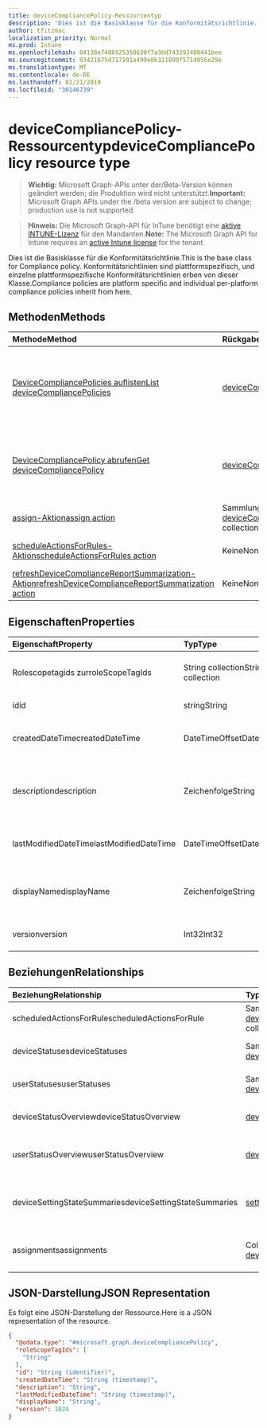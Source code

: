 ```yaml
---
title: deviceCompliancePolicy-Ressourcentyp
description: 'Dies ist die Basisklasse für die Konformitätsrichtlinie. Konformitätsrichtlinien sind plattformspezifisch, und einzelne plattformspezifische Konformitätsrichtlinien erben von dieser Klasse. '
author: tfitzmac
localization_priority: Normal
ms.prod: Intune
ms.openlocfilehash: 04138e7488925350630f7a36d743292408441bee
ms.sourcegitcommit: 03421b75d717101a499e0b311890f5714056e29e
ms.translationtype: MT
ms.contentlocale: de-DE
ms.lasthandoff: 02/21/2019
ms.locfileid: "30146739"
---
```

# <a name="devicecompliancepolicy-resource-type"></a><span data-ttu-id="1d8c6-104">deviceCompliancePolicy-Ressourcentyp</span><span class="sxs-lookup"><span data-stu-id="1d8c6-104">deviceCompliancePolicy resource type</span></span>

> <span data-ttu-id="1d8c6-105">**Wichtig:** Microsoft Graph-APIs unter der/Beta-Version können geändert werden; die Produktion wird nicht unterstützt.</span><span class="sxs-lookup"><span data-stu-id="1d8c6-105">**Important:** Microsoft Graph APIs under the /beta version are subject to change; production use is not supported.</span></span>

> <span data-ttu-id="1d8c6-106">**Hinweis:** Die Microsoft Graph-API für InTune benötigt eine [aktive INTUNE-Lizenz](https://go.microsoft.com/fwlink/?linkid=839381) für den Mandanten.</span><span class="sxs-lookup"><span data-stu-id="1d8c6-106">**Note:** The Microsoft Graph API for Intune requires an [active Intune license](https://go.microsoft.com/fwlink/?linkid=839381) for the tenant.</span></span>

<span data-ttu-id="1d8c6-107">Dies ist die Basisklasse für die Konformitätsrichtlinie.</span><span class="sxs-lookup"><span data-stu-id="1d8c6-107">This is the base class for Compliance policy.</span></span> <span data-ttu-id="1d8c6-108">Konformitätsrichtlinien sind plattformspezifisch, und einzelne plattformspezifische Konformitätsrichtlinien erben von dieser Klasse.</span><span class="sxs-lookup"><span data-stu-id="1d8c6-108">Compliance policies are platform specific and individual per-platform compliance policies inherit from here.</span></span> 

## <a name="methods"></a><span data-ttu-id="1d8c6-109">Methoden</span><span class="sxs-lookup"><span data-stu-id="1d8c6-109">Methods</span></span>
|<span data-ttu-id="1d8c6-110">Methode</span><span class="sxs-lookup"><span data-stu-id="1d8c6-110">Method</span></span>|<span data-ttu-id="1d8c6-111">Rückgabetyp</span><span class="sxs-lookup"><span data-stu-id="1d8c6-111">Return Type</span></span>|<span data-ttu-id="1d8c6-112">Beschreibung</span><span class="sxs-lookup"><span data-stu-id="1d8c6-112">Description</span></span>|
|:---|:---|:---|
|[<span data-ttu-id="1d8c6-113">DeviceCompliancePolicies auflisten</span><span class="sxs-lookup"><span data-stu-id="1d8c6-113">List deviceCompliancePolicies</span></span>](../api/intune-deviceconfig-devicecompliancepolicy-list.md)|<span data-ttu-id="1d8c6-114">[deviceCompliancePolicy](../resources/intune-deviceconfig-devicecompliancepolicy.md)-Sammlung</span><span class="sxs-lookup"><span data-stu-id="1d8c6-114">[deviceCompliancePolicy](../resources/intune-deviceconfig-devicecompliancepolicy.md) collection</span></span>|<span data-ttu-id="1d8c6-115">Auflisten von Eigenschaften und Beziehungen der [deviceCompliancePolicy](../resources/intune-deviceconfig-devicecompliancepolicy.md)-Objekte.</span><span class="sxs-lookup"><span data-stu-id="1d8c6-115">List properties and relationships of the [deviceCompliancePolicy](../resources/intune-deviceconfig-devicecompliancepolicy.md) objects.</span></span>|
|[<span data-ttu-id="1d8c6-116">DeviceCompliancePolicy abrufen</span><span class="sxs-lookup"><span data-stu-id="1d8c6-116">Get deviceCompliancePolicy</span></span>](../api/intune-deviceconfig-devicecompliancepolicy-get.md)|[<span data-ttu-id="1d8c6-117">deviceCompliancePolicy</span><span class="sxs-lookup"><span data-stu-id="1d8c6-117">deviceCompliancePolicy</span></span>](../resources/intune-deviceconfig-devicecompliancepolicy.md)|<span data-ttu-id="1d8c6-118">Lesen von Eigenschaften und Beziehungen des [deviceCompliancePolicy](../resources/intune-deviceconfig-devicecompliancepolicy.md)-Objekts.</span><span class="sxs-lookup"><span data-stu-id="1d8c6-118">Read properties and relationships of the [deviceCompliancePolicy](../resources/intune-deviceconfig-devicecompliancepolicy.md) object.</span></span>|
|[<span data-ttu-id="1d8c6-119">assign-Aktion</span><span class="sxs-lookup"><span data-stu-id="1d8c6-119">assign action</span></span>](../api/intune-deviceconfig-devicecompliancepolicy-assign.md)|<span data-ttu-id="1d8c6-120">Sammlung von Objekten des Typs [deviceCompliancePolicyAssignment](../resources/intune-deviceconfig-devicecompliancepolicyassignment.md)</span><span class="sxs-lookup"><span data-stu-id="1d8c6-120">[deviceCompliancePolicyAssignment](../resources/intune-deviceconfig-devicecompliancepolicyassignment.md) collection</span></span>|<span data-ttu-id="1d8c6-121">Noch nicht dokumentiert</span><span class="sxs-lookup"><span data-stu-id="1d8c6-121">Not yet documented</span></span>|
|[<span data-ttu-id="1d8c6-122">scheduleActionsForRules-Aktion</span><span class="sxs-lookup"><span data-stu-id="1d8c6-122">scheduleActionsForRules action</span></span>](../api/intune-deviceconfig-devicecompliancepolicy-scheduleactionsforrules.md)|<span data-ttu-id="1d8c6-123">Keine</span><span class="sxs-lookup"><span data-stu-id="1d8c6-123">None</span></span>|<span data-ttu-id="1d8c6-124">Noch nicht dokumentiert.</span><span class="sxs-lookup"><span data-stu-id="1d8c6-124">Not yet documented</span></span>|
|[<span data-ttu-id="1d8c6-125">refreshDeviceComplianceReportSummarization-Aktion</span><span class="sxs-lookup"><span data-stu-id="1d8c6-125">refreshDeviceComplianceReportSummarization action</span></span>](../api/intune-deviceconfig-devicecompliancepolicy-refreshdevicecompliancereportsummarization.md)|<span data-ttu-id="1d8c6-126">Keine</span><span class="sxs-lookup"><span data-stu-id="1d8c6-126">None</span></span>|<span data-ttu-id="1d8c6-127">Noch nicht dokumentiert.</span><span class="sxs-lookup"><span data-stu-id="1d8c6-127">Not yet documented</span></span>|

## <a name="properties"></a><span data-ttu-id="1d8c6-128">Eigenschaften</span><span class="sxs-lookup"><span data-stu-id="1d8c6-128">Properties</span></span>
|<span data-ttu-id="1d8c6-129">Eigenschaft</span><span class="sxs-lookup"><span data-stu-id="1d8c6-129">Property</span></span>|<span data-ttu-id="1d8c6-130">Typ</span><span class="sxs-lookup"><span data-stu-id="1d8c6-130">Type</span></span>|<span data-ttu-id="1d8c6-131">Beschreibung</span><span class="sxs-lookup"><span data-stu-id="1d8c6-131">Description</span></span>|
|:---|:---|:---|
|<span data-ttu-id="1d8c6-132">Rolescopetagids zur</span><span class="sxs-lookup"><span data-stu-id="1d8c6-132">roleScopeTagIds</span></span>|<span data-ttu-id="1d8c6-133">String collection</span><span class="sxs-lookup"><span data-stu-id="1d8c6-133">String collection</span></span>|<span data-ttu-id="1d8c6-134">Liste der Bereichs Tags für diese Entitätsinstanz.</span><span class="sxs-lookup"><span data-stu-id="1d8c6-134">List of Scope Tags for this Entity instance.</span></span>|
|<span data-ttu-id="1d8c6-135">id</span><span class="sxs-lookup"><span data-stu-id="1d8c6-135">id</span></span>|<span data-ttu-id="1d8c6-136">string</span><span class="sxs-lookup"><span data-stu-id="1d8c6-136">String</span></span>|<span data-ttu-id="1d8c6-137">Schlüssel der Entität.</span><span class="sxs-lookup"><span data-stu-id="1d8c6-137">Key of the entity.</span></span>|
|<span data-ttu-id="1d8c6-138">createdDateTime</span><span class="sxs-lookup"><span data-stu-id="1d8c6-138">createdDateTime</span></span>|<span data-ttu-id="1d8c6-139">DateTimeOffset</span><span class="sxs-lookup"><span data-stu-id="1d8c6-139">DateTimeOffset</span></span>|<span data-ttu-id="1d8c6-140">Datum und Uhrzeit der Erstellung des Objekts</span><span class="sxs-lookup"><span data-stu-id="1d8c6-140">DateTime the object was created.</span></span>|
|<span data-ttu-id="1d8c6-141">description</span><span class="sxs-lookup"><span data-stu-id="1d8c6-141">description</span></span>|<span data-ttu-id="1d8c6-142">Zeichenfolge</span><span class="sxs-lookup"><span data-stu-id="1d8c6-142">String</span></span>|<span data-ttu-id="1d8c6-143">Vom Administrator bereitgestellte Beschreibung der Gerätekonfiguration</span><span class="sxs-lookup"><span data-stu-id="1d8c6-143">Admin provided description of the Device Configuration.</span></span>|
|<span data-ttu-id="1d8c6-144">lastModifiedDateTime</span><span class="sxs-lookup"><span data-stu-id="1d8c6-144">lastModifiedDateTime</span></span>|<span data-ttu-id="1d8c6-145">DateTimeOffset</span><span class="sxs-lookup"><span data-stu-id="1d8c6-145">DateTimeOffset</span></span>|<span data-ttu-id="1d8c6-146">Datum und Uhrzeit der letzten Änderung des Objekts.</span><span class="sxs-lookup"><span data-stu-id="1d8c6-146">DateTime the object was last modified.</span></span>|
|<span data-ttu-id="1d8c6-147">displayName</span><span class="sxs-lookup"><span data-stu-id="1d8c6-147">displayName</span></span>|<span data-ttu-id="1d8c6-148">Zeichenfolge</span><span class="sxs-lookup"><span data-stu-id="1d8c6-148">String</span></span>|<span data-ttu-id="1d8c6-149">Vom Administrator bereitgestellter Name der Gerätekonfiguration</span><span class="sxs-lookup"><span data-stu-id="1d8c6-149">Admin provided name of the device configuration.</span></span>|
|<span data-ttu-id="1d8c6-150">version</span><span class="sxs-lookup"><span data-stu-id="1d8c6-150">version</span></span>|<span data-ttu-id="1d8c6-151">Int32</span><span class="sxs-lookup"><span data-stu-id="1d8c6-151">Int32</span></span>|<span data-ttu-id="1d8c6-152">Version der Gerätekonfiguration.</span><span class="sxs-lookup"><span data-stu-id="1d8c6-152">Version of the device configuration.</span></span>|

## <a name="relationships"></a><span data-ttu-id="1d8c6-153">Beziehungen</span><span class="sxs-lookup"><span data-stu-id="1d8c6-153">Relationships</span></span>
|<span data-ttu-id="1d8c6-154">Beziehung</span><span class="sxs-lookup"><span data-stu-id="1d8c6-154">Relationship</span></span>|<span data-ttu-id="1d8c6-155">Typ</span><span class="sxs-lookup"><span data-stu-id="1d8c6-155">Type</span></span>|<span data-ttu-id="1d8c6-156">Beschreibung</span><span class="sxs-lookup"><span data-stu-id="1d8c6-156">Description</span></span>|
|:---|:---|:---|
|<span data-ttu-id="1d8c6-157">scheduledActionsForRule</span><span class="sxs-lookup"><span data-stu-id="1d8c6-157">scheduledActionsForRule</span></span>|<span data-ttu-id="1d8c6-158">Sammlung von Objekten des Typs [deviceComplianceScheduledActionForRule](../resources/intune-deviceconfig-devicecompliancescheduledactionforrule.md)</span><span class="sxs-lookup"><span data-stu-id="1d8c6-158">[deviceComplianceScheduledActionForRule](../resources/intune-deviceconfig-devicecompliancescheduledactionforrule.md) collection</span></span>|<span data-ttu-id="1d8c6-159">Die Liste der geplanten Aktion für diese Regel</span><span class="sxs-lookup"><span data-stu-id="1d8c6-159">The list of scheduled action for this rule</span></span>|
|<span data-ttu-id="1d8c6-160">deviceStatuses</span><span class="sxs-lookup"><span data-stu-id="1d8c6-160">deviceStatuses</span></span>|<span data-ttu-id="1d8c6-161">Sammlung von Objekten des Typs [deviceComplianceDeviceStatus](../resources/intune-deviceconfig-devicecompliancedevicestatus.md)</span><span class="sxs-lookup"><span data-stu-id="1d8c6-161">[deviceComplianceDeviceStatus](../resources/intune-deviceconfig-devicecompliancedevicestatus.md) collection</span></span>|<span data-ttu-id="1d8c6-162">Liste von Objekten des Typs „deviceComplianceDeviceStatus“.</span><span class="sxs-lookup"><span data-stu-id="1d8c6-162">List of DeviceComplianceDeviceStatus.</span></span>|
|<span data-ttu-id="1d8c6-163">userStatuses</span><span class="sxs-lookup"><span data-stu-id="1d8c6-163">userStatuses</span></span>|<span data-ttu-id="1d8c6-164">Sammlung von Objekten des Typs [deviceComplianceUserStatus](../resources/intune-deviceconfig-devicecomplianceuserstatus.md)</span><span class="sxs-lookup"><span data-stu-id="1d8c6-164">[deviceComplianceUserStatus](../resources/intune-deviceconfig-devicecomplianceuserstatus.md) collection</span></span>|<span data-ttu-id="1d8c6-165">Liste von Objekten des Typs „deviceComplianceUserStatus“.</span><span class="sxs-lookup"><span data-stu-id="1d8c6-165">List of DeviceComplianceUserStatus.</span></span>|
|<span data-ttu-id="1d8c6-166">deviceStatusOverview</span><span class="sxs-lookup"><span data-stu-id="1d8c6-166">deviceStatusOverview</span></span>|[<span data-ttu-id="1d8c6-167">deviceComplianceDeviceOverview</span><span class="sxs-lookup"><span data-stu-id="1d8c6-167">deviceComplianceDeviceOverview</span></span>](../resources/intune-deviceconfig-devicecompliancedeviceoverview.md)|<span data-ttu-id="1d8c6-168">Übersicht über den Status der Gerätekonformität nach Gerät</span><span class="sxs-lookup"><span data-stu-id="1d8c6-168">Device compliance devices status overview</span></span>|
|<span data-ttu-id="1d8c6-169">userStatusOverview</span><span class="sxs-lookup"><span data-stu-id="1d8c6-169">userStatusOverview</span></span>|[<span data-ttu-id="1d8c6-170">deviceComplianceUserOverview</span><span class="sxs-lookup"><span data-stu-id="1d8c6-170">deviceComplianceUserOverview</span></span>](../resources/intune-deviceconfig-devicecomplianceuseroverview.md)|<span data-ttu-id="1d8c6-171">Übersicht über den Status der Gerätekonformität nach Benutzer</span><span class="sxs-lookup"><span data-stu-id="1d8c6-171">Device compliance users status overview</span></span>|
|<span data-ttu-id="1d8c6-172">deviceSettingStateSummaries</span><span class="sxs-lookup"><span data-stu-id="1d8c6-172">deviceSettingStateSummaries</span></span>|<span data-ttu-id="1d8c6-173"> [settingStateDeviceSummary](../resources/intune-deviceconfig-settingstatedevicesummary.md)-Sammlung</span><span class="sxs-lookup"><span data-stu-id="1d8c6-173">[settingStateDeviceSummary](../resources/intune-deviceconfig-settingstatedevicesummary.md) collection</span></span>|<span data-ttu-id="1d8c6-174">Übersicht über den Einstellungsstatus der Konformitätsrichtlinie nach Gerät</span><span class="sxs-lookup"><span data-stu-id="1d8c6-174">Compliance Setting State Device Summary</span></span>|
|<span data-ttu-id="1d8c6-175">assignments</span><span class="sxs-lookup"><span data-stu-id="1d8c6-175">assignments</span></span>|<span data-ttu-id="1d8c6-176">Collection von Objekten des Typs [deviceCompliancePolicyAssignment](../resources/intune-deviceconfig-devicecompliancepolicyassignment.md)</span><span class="sxs-lookup"><span data-stu-id="1d8c6-176">[deviceCompliancePolicyAssignment](../resources/intune-deviceconfig-devicecompliancepolicyassignment.md) collection</span></span>|<span data-ttu-id="1d8c6-177">Sammlung von Zuweisungen für die Konformitätsrichtlinie.</span><span class="sxs-lookup"><span data-stu-id="1d8c6-177">The collection of assignments for this compliance policy.</span></span>|

## <a name="json-representation"></a><span data-ttu-id="1d8c6-178">JSON-Darstellung</span><span class="sxs-lookup"><span data-stu-id="1d8c6-178">JSON Representation</span></span>
<span data-ttu-id="1d8c6-179">Es folgt eine JSON-Darstellung der Ressource.</span><span class="sxs-lookup"><span data-stu-id="1d8c6-179">Here is a JSON representation of the resource.</span></span>
<!-- {
  "blockType": "resource",
  "keyProperty": "id",
  "@odata.type": "microsoft.graph.deviceCompliancePolicy"
}
-->
``` json
{
  "@odata.type": "#microsoft.graph.deviceCompliancePolicy",
  "roleScopeTagIds": [
    "String"
  ],
  "id": "String (identifier)",
  "createdDateTime": "String (timestamp)",
  "description": "String",
  "lastModifiedDateTime": "String (timestamp)",
  "displayName": "String",
  "version": 1024
}
```




